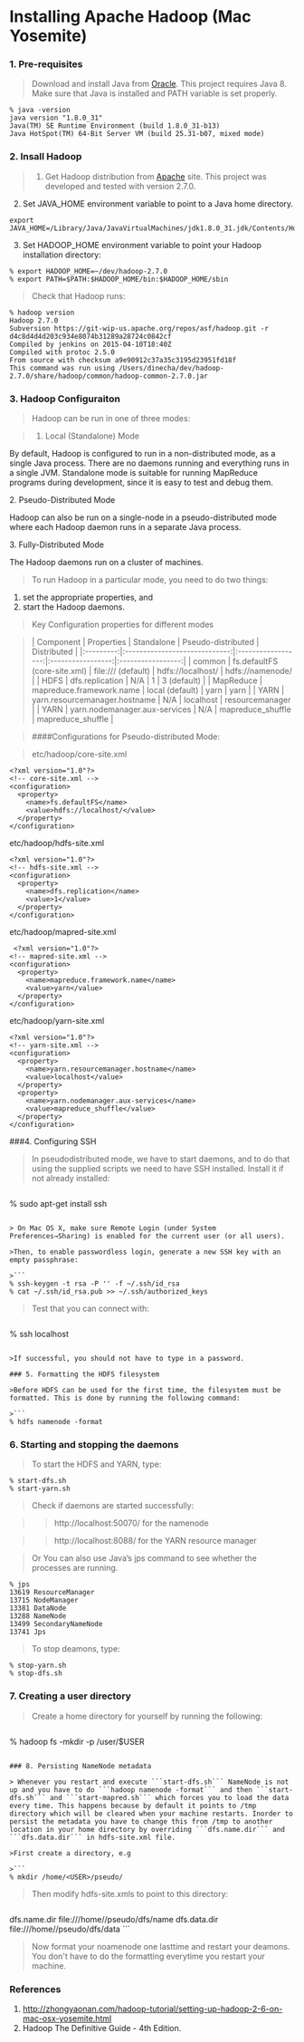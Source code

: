 # Installing Apache Hadoop (Mac Yosemite)
### 1. Pre-requisites
>Download and install Java from [Oracle](http://www.oracle.com/technetwork/java/javase/downloads/index.html). This project requires Java 8. Make sure that Java is installed and PATH variable is set properly.
```
% java -version
java version "1.8.0_31"
Java(TM) SE Runtime Environment (build 1.8.0_31-b13)
Java HotSpot(TM) 64-Bit Server VM (build 25.31-b07, mixed mode)
```

### 2. Insall Hadoop
>1. Get Hadoop distribution from [Apache](https://hadoop.apache.org/#Download+Hadoop) site. This project was developed and tested with version 2.7.0.
2. Set JAVA_HOME environment variable to point to a Java home directory.
```
export JAVA_HOME=/Library/Java/JavaVirtualMachines/jdk1.8.0_31.jdk/Contents/Home
```
3. Set HADOOP_HOME environment variable to point your Hadoop installation directory:
```
% export HADOOP_HOME=~/dev/hadoop-2.7.0
% export PATH=$PATH:$HADOOP_HOME/bin:$HADOOP_HOME/sbin
```

>Check that Hadoop runs:
```
% hadoop version
Hadoop 2.7.0
Subversion https://git-wip-us.apache.org/repos/asf/hadoop.git -r d4c8d4d4d203c934e8074b31289a28724c0842cf
Compiled by jenkins on 2015-04-10T18:40Z
Compiled with protoc 2.5.0
From source with checksum a9e90912c37a35c3195d23951fd18f
This command was run using /Users/dinecha/dev/hadoop-2.7.0/share/hadoop/common/hadoop-common-2.7.0.jar
```

### 3. Hadoop Configuraiton
>Hadoop can be run in one of three modes:

>1. Local (Standalone) Mode
<p>
By default, Hadoop is configured to run in a non-distributed mode, as a single Java process. There are no daemons running and everything runs in a single JVM. Standalone mode is suitable for running MapReduce programs during development, since it is easy to test and debug them.
</p>
2. Pseudo-Distributed Mode
<p>
Hadoop can also be run on a single-node in a pseudo-distributed mode where each Hadoop daemon runs in a separate Java process.
</p>
3. Fully-Distributed Mode
<p>
The Hadoop daemons run on a cluster of machines.
</p>

>To run Hadoop in a particular mode, you need to do two things:
1. set the appropriate properties, and
2. start the Hadoop daemons.

>Key Configuration properties for different modes

>| Component |           Properties          |     Standalone     | Pseudo-distributed |    Distributed    |
|:---------:|:-----------------------------:|:------------------:|:-----------------:|:-----------------:|
|   common  |          fs.defaultFS (core-site.xml)         | file:/// (default) | hdfs://localhost/ |  hdfs://namenode/ |
|    HDFS   |        dfs.replication        |         N/A        |         1         |    3 (default)    |
| MapReduce |    mapreduce.framework.name   |   local (default)  |        yarn       |        yarn       |
|    YARN   | yarn.resourcemanager.hostname |         N/A        |     localhost     |  resourcemanager  |
|    YARN   | yarn.nodemanager.aux-services |         N/A        | mapreduce_shuffle | mapreduce_shuffle |

>####Configurations for Pseudo-distributed Mode:

>etc/hadoop/core-site.xml
```
<?xml version="1.0"?>
<!-- core-site.xml -->
<configuration>
  <property>
    <name>fs.defaultFS</name>
    <value>hdfs://localhost/</value>
  </property>
</configuration>
```
etc/hadoop/hdfs-site.xml
```
<?xml version="1.0"?>
<!-- hdfs-site.xml -->
<configuration>
  <property>
    <name>dfs.replication</name>
    <value>1</value>
  </property>
</configuration>
```
etc/hadoop/mapred-site.xml
```
 <?xml version="1.0"?>
<!-- mapred-site.xml -->
<configuration>
  <property>
    <name>mapreduce.framework.name</name>
    <value>yarn</value>
  </property>
</configuration>
```
etc/hadoop/yarn-site.xml
```
<?xml version="1.0"?>
<!-- yarn-site.xml -->
<configuration>
  <property>
    <name>yarn.resourcemanager.hostname</name>
    <value>localhost</value>
  </property>
  <property>
    <name>yarn.nodemanager.aux-services</name>
    <value>mapreduce_shuffle</value>
  </property>
</configuration>
```

###4. Configuring SSH

>In pseudodistributed mode, we have to start daemons, and to do that using the supplied scripts we need to have SSH installed. Install it if not already installed:

>```
% sudo apt-get install ssh
```

> On Mac OS X, make sure Remote Login (under System Preferences→Sharing) is enabled for the current user (or all users).

>Then, to enable passwordless login, generate a new SSH key with an empty passphrase:

>```
% ssh-keygen -t rsa -P '' -f ~/.ssh/id_rsa
% cat ~/.ssh/id_rsa.pub >> ~/.ssh/authorized_keys
```

>Test that you can connect with:

>```
% ssh localhost
```

>If successful, you should not have to type in a password.

### 5. Formatting the HDFS filesystem

>Before HDFS can be used for the first time, the filesystem must be formatted. This is done by running the following command:

>```
% hdfs namenode -format
```

### 6. Starting and stopping the daemons
>To start the HDFS and YARN, type:
```
% start-dfs.sh
% start-yarn.sh
```

>Check if daemons are started successfully:

>>http://localhost:50070/ for the namenode

>>http://localhost:8088/ for the YARN resource manager

>Or You can also use Java’s jps command to see whether the processes are running.
```
% jps
13619 ResourceManager
13715 NodeManager
13381 DataNode
13288 NameNode
13499 SecondaryNameNode
13741 Jps
```

>To stop deamons, type:
```
% stop-yarn.sh
% stop-dfs.sh
```

### 7. Creating a user directory

>Create a home directory for yourself by running the following:

>```
% hadoop fs -mkdir -p /user/$USER
```

### 8. Persisting NameNode metadata

> Whenever you restart and execute ```start-dfs.sh``` NameNode is not up and you have to do ```hadoop namenode -format``` and then ```start-dfs.sh``` and ```start-mapred.sh``` which forces you to load the data every time. This happens because by default it points to /tmp directory which will be cleared when your machine restarts. Inorder to persist the metadata you have to change this from /tmp to another location in your home directory by overriding ```dfs.name.dir``` and ```dfs.data.dir``` in hdfs-site.xml file.

>First create a directory, e.g

>```
% mkdir /home/<USER>/pseudo/
```

>Then modify hdfs-site.xmls to point to this directory:

>```
<?xml version="1.0"?>
<?xml-stylesheet type="text/xsl" href="configuration.xsl"?>
<configuration>
<property>
  <name>dfs.name.dir</name>
  <value>file:///home/<USER>/pseudo/dfs/name</value>
</property>
<property>
  <name>dfs.data.dir</name>
  <value>file:///home/<USER>/pseudo/dfs/data</value>
</property>
</configuration>
```

>Now format your noamenode one lasttime and  restart your deamons. You don't have to do the formatting everytime you restart your machine.

### References
1. http://zhongyaonan.com/hadoop-tutorial/setting-up-hadoop-2-6-on-mac-osx-yosemite.html
2. Hadoop The Definitive Guide - 4th Edition.
